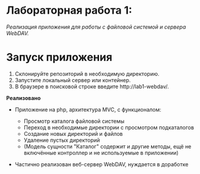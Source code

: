 # Лабораторная работа 1:
_Реализация приложения для работы с файловой системой и сервера WebDAV._

# **Запуск приложения**
1) Склонируйте репозиторий в необходимую директорию.
2) Запустите локальный сервер или контейнер.
3) В браузере в поисковой строке введите http://lab1-webdav/.

**Реализовано**
* Приложение на php, архитектура MVC, с функционалом: 
    * Просмотр каталога файловой системы
    * Переход в необходимые директории с просмотром подкаталогов
    * Создание новых директорий и файлов
    * Удаление пустых директорий
    * (Модель сущности "Каталог" содержит и другие методы, ещё не включённые контроллер и не используемые в приложении)
    
* Частично реализован веб-сервер WebDAV, нуждается в доработке
